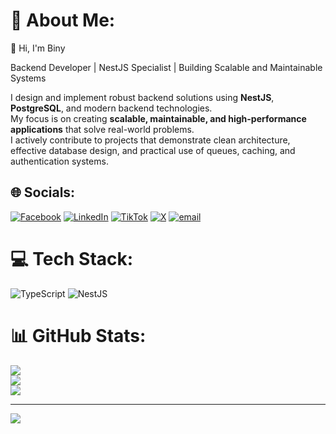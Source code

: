 # 💫 About Me:
👋 Hi, I'm Biny  

Backend Developer | NestJS Specialist | Building Scalable and Maintainable Systems  

I design and implement robust backend solutions using **NestJS**, **PostgreSQL**, and modern backend technologies.  
My focus is on creating **scalable, maintainable, and high-performance applications** that solve real-world problems.  
I actively contribute to projects that demonstrate clean architecture, effective database design, and practical use of queues, caching, and authentication systems.



## 🌐 Socials:
[![Facebook](https://img.shields.io/badge/Facebook-%231877F2.svg?logo=Facebook&logoColor=white)](https://facebook.com/https://web.facebook.com/biniyam.markos.886736) [![LinkedIn](https://img.shields.io/badge/LinkedIn-%230077B5.svg?logo=linkedin&logoColor=white)](https://linkedin.com/in/https://www.linkedin.com/in/biniyam-markos-4a9788233/) [![TikTok](https://img.shields.io/badge/TikTok-%23000000.svg?logo=TikTok&logoColor=white)](https://tiktok.com/@https://www.tiktok.com/@biny_dev) [![X](https://img.shields.io/badge/X-black.svg?logo=X&logoColor=white)](https://x.com/https://x.com/bentechnolo) [![email](https://img.shields.io/badge/Email-D14836?logo=gmail&logoColor=white)](mailto:bnmmarkos@gmail.com) 

# 💻 Tech Stack:
![TypeScript](https://img.shields.io/badge/typescript-%23007ACC.svg?style=for-the-badge&logo=typescript&logoColor=white) ![NestJS](https://img.shields.io/badge/nestjs-%23E0234E.svg?style=for-the-badge&logo=nestjs&logoColor=white)
# 📊 GitHub Stats:
![](https://github-readme-stats.vercel.app/api?username=biniyam-29&theme=dark&hide_border=false&include_all_commits=false&count_private=false)<br/>
![](https://nirzak-streak-stats.vercel.app/?user=biniyam-29&theme=dark&hide_border=false)<br/>
![](https://github-readme-stats.vercel.app/api/top-langs/?username=biniyam-29&theme=dark&hide_border=false&include_all_commits=false&count_private=false&layout=compact)

---
[![](https://visitcount.itsvg.in/api?id=biniyam-29&icon=0&color=0)](https://visitcount.itsvg.in)

<!-- Proudly created with GPRM ( https://gprm.itsvg.in ) -->
